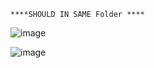     ****SHOULD IN SAME Folder ****
![image](https://user-images.githubusercontent.com/57319180/148513475-7ff47e52-442c-4b17-bb19-70ea585f7531.png)

![image](https://user-images.githubusercontent.com/57319180/148513215-5542e4d7-3877-4387-8f31-43959dad802c.png)
